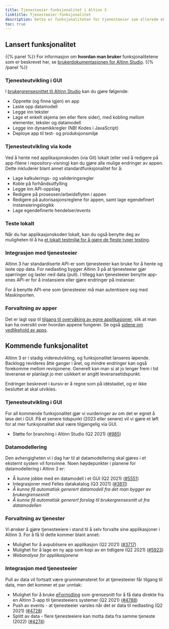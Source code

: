 ```yaml
---
title: Tjenesteeier-funksjonalitet i Altinn 3
linktitle: Tjenesteeier-funksjonalitet
description: Dette er funksjonaliteten for tjenesteeier som allerede eksisterer, og noen av de større endringene som er planlagt framover i Altinn 3.
toc: true
---
```

## Lansert funksjonalitet

{{% panel %}}
For informasjon om **hvordan man bruker** funksjonalitetene som er beskrevet her, se [brukerdokumentasjonen for Altinn Studio](/docs/altinn-studio/).
{{% /panel %}}

### Tjenesteutvikling i GUI

I [brukergrensesnittet til Altinn Studio](https://altinn.studio) kan du gjøre følgende:

- Opprette (og finne igjen) en app
- Laste opp datamodell
- Legge inn tekster
- Lage et enkelt skjema (en eller flere sider), med kobling mellom elementer, tekster og datamodell
- Legge inn dynamikkregler (NB! Kodes i JavaScript)
- Deploye app til test- og produksjonsmiljø

### Tjenesteutvikling via kode

Ved å hente ned applikasjonskoden (via Git) lokalt (eller ved å redigere på app-filene i repository-visning) kan du gjøre alle mulige endringer av appen. Dette inkluderer blant annet standardfunksjonalitet for å:

- Lage kalkulerings- og valideringsregler
- Koble på forhåndsutfylling
- Legge inn API-oppslag
- Redigere på prosessen/arbeidsflyten i appen
- Redigere på autorisasjonsreglene for appen, samt lage egendefinert instansieringslogikk
- Lage egendefinerte hendelser/events

### Teste lokalt

Når du har applikasjonskoden lokalt, kan du også benytte deg av muligheten til å ha [et lokalt testmiljø for å gjøre de fleste typer testing](/docs/altinn-studio/testing/local/). 

### Integrasjon med tjenesteeier

Altinn 3 har standardiserte API-er som tjenesteeier kan bruke for å hente og laste opp data. For nedlasting bygger Altinn 3 på at tjenesteeier gjør spørringer og laster ned data (pull). I tillegg kan tjenesteeier benytte app-enes API-er for å instansiere eller gjøre endringer på instanser.

For å benytte API-ene som tjenesteeier må man autentisere seg med Maskinporten.

### Forvaltning av apper
Det er lagt opp til [tilgang til overvåking av egne applikasjoner](/docs/altinn-studio/getting-started/access-management/apps/), slik at man kan ha oversikt over hvordan appene fungerer. Se også [sidene om vedlikehold av apps](/docs/altinn-studio/maintainance/).

## Kommende funksjonalitet

Altinn 3 er i stadig videreutvikling, og funksjonalitet lanseres løpende. Backlogg revideres åtte ganger i året, og mindre endringer kan også forekomme mellom revisjonene.
Generelt kan man si at jo lenger frem i tid leveranse er planlagt jo mer usikkert er angitt leveransetidspunkt.

Endringer beskrevet i _kursiv_ er å regne som på idéstadiet, og er ikke besluttet at skal utvikles.

### Tjenesteutvikling i GUI

For all kommende funksjonalitet gjør vi vurderinger av om det er egnet å løse det i GUI. På et senere tidspunkt (2023 eller senere) vil vi gjøre et løft for at mer funksjonalitet skal være tilgjengelig via GUI.

- Støtte for branching i Altinn Studio (Q2 2021) ([#985](https://github.com/Altinn/altinn-studio/issues/985))

### Datamodellering

Den avhengigheten vi i dag har til at datamodellering skal gjøres i et eksternt system vil forsvinne. Noen høydepunkter i planene for datamodellering i Altinn 3 er:

- Å kunne jobbe med en datamodell i et GUI (Q2 2021) ([#5551](https://github.com/Altinn/altinn-studio/issues/5551))
- Integrasjoner med Felles datakatalog (Q3 2021) ([#3811](https://github.com/Altinn/altinn-studio/issues/3811))
- _Å kunne få automatisk generert datamodell fra det man bygger av brukergrensesnitt_
- _Å kunne få automatisk generert forslag til brukergrensesnitt ut fra datamodellen_

### Forvaltning av tjenester

Vi ønsker å gjøre tjenesteeiere i stand til å selv forvalte sine applikasjoner i Altinn 3. For å få til dette kommer blant annet:

- Mulighet for å avpublisere en applikasjon (Q2 2021) ([#3717](https://github.com/Altinn/altinn-studio/issues/3717))
- Mulighet for å lage en ny app som kopi av en tidligere (Q2 2021) ([#5923](https://github.com/Altinn/altinn-studio/issues/5923))
- _Webanalyse for applikasjonene_

### Integrasjon med tjenesteeier

Pull av data vil fortsatt være grunnmønsteret for at tjenesteeier får tilgang til data, men det kommer et par unntak:

- Mulighet for å bruke [eFormidling](https://samarbeid.digdir.no/eformidling/eformidling/20) som grensesnitt for å få data direkte fra en Altinn 3-app til tjenesteeiers systemer (Q2 2021) ([#4788](https://github.com/Altinn/altinn-studio/issues/4788))
- Push av events - at tjenesteeier varsles når det er data til nedlasting (Q2 2021) ([#4728](https://github.com/Altinn/altinn-studio/issues/4728))
- Splitt av data - flere tjenesteeiere kan motta data fra samme tjeneste (2022) ([#4274](https://github.com/Altinn/altinn-studio/issues/4274))
